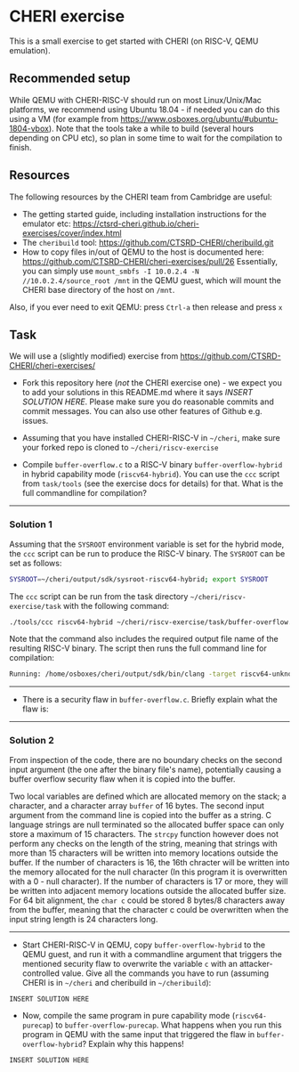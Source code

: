# CHERI exercise

This is a small exercise to get started with CHERI (on RISC-V, QEMU emulation). 

## Recommended setup

While QEMU with CHERI-RISC-V should run on most Linux/Unix/Mac platforms, we recommend using Ubuntu 18.04 - if needed you can do this using a VM (for example from https://www.osboxes.org/ubuntu/#ubuntu-1804-vbox). Note that the tools take a while to build (several hours depending on CPU etc), so plan in some time to wait for the compilation to finish.

## Resources

The following resources by the CHERI team from Cambridge are useful:

 * The getting started guide, including installation instructions for the emulator etc: https://ctsrd-cheri.github.io/cheri-exercises/cover/index.html 
 * The `cheribuild` tool: https://github.com/CTSRD-CHERI/cheribuild.git
 * How to copy files in/out of QEMU to the host is documented here: https://github.com/CTSRD-CHERI/cheri-exercises/pull/26
   Essentially, you can simply use `mount_smbfs -I 10.0.2.4 -N //10.0.2.4/source_root /mnt` in the QEMU guest, which will mount the CHERI base directory of the host on `/mnt`.

Also, if you ever need to exit QEMU: press `Ctrl-a` then release and press `x`   

## Task

We will use a (slightly modified) exercise from https://github.com/CTSRD-CHERI/cheri-exercises/

 * Fork this repository here (*not* the CHERI exercise one) - we expect you to add your solutions in this README.md where it says *INSERT SOLUTION HERE*. Please make sure you do reasonable commits and commit messages. You can also use other features of Github e.g. issues.
 
 * Assuming that you have installed CHERI-RISC-V in `~/cheri`, make sure your forked repo is cloned to `~/cheri/riscv-exercise`
 
 * Compile `buffer-overflow.c` to a RISC-V binary `buffer-overflow-hybrid` in hybrid capability mode (`riscv64-hybrid`). You can use the `ccc` script from `task/tools` (see the exercise docs for details) for that. What is the full commandline for compilation? 
 
---
### Solution 1

Assuming that the `SYSROOT` environment variable is set for the hybrid mode, the `ccc` script can be run to produce the RISC-V binary. The `SYSROOT` can be set as follows:

```bash
SYSROOT=~/cheri/output/sdk/sysroot-riscv64-hybrid; export SYSROOT
```
The `ccc` script can be run from the task directory `~/cheri/riscv-exercise/task` with the following command:

```bash
./tools/ccc riscv64-hybrid ~/cheri/riscv-exercise/task/buffer-overflow.c -o buffer-overflow-hybrid
```

Note that the command also includes the required output file name of the resulting RISC-V binary. The script then runs the full command line for compilation:

```bash
Running: /home/osboxes/cheri/output/sdk/bin/clang -target riscv64-unknown-freebsd -march=rv64gcxcheri -mabi=lp64d -mno-relax --sysroot=/home/osboxes/cheri/output/sdk/sysroot-riscv64-hybrid -g -O2 -fuse-ld=lld -Wall -Wcheri /home/osboxes/cheri/riscv-exercise/task/buffer-overflow.c -o buffer-overflow-hybrid
```

---
 
 * There is a security flaw in `buffer-overflow.c`. Briefly explain what the flaw is: 
 
---
### Solution 2

From inspection of the code, there are no boundary checks on the second input argument (the one after the binary file's name), potentially causing a buffer overflow security flaw when it is copied into the buffer.

Two local variables are defined which are allocated memory on the stack; a character, and a character array `buffer` of 16 bytes. The second input argument from the command line is copied into the buffer as a string. C language strings are null terminated so the allocated buffer space can only store a maximum of 15 characters. The `strcpy` function however does not perform any checks on the length of the string, meaning that strings with more than 15 characters will be written into  memory locations outside the buffer. If the number of characters is 16, the 16th chracter will be written into the memory allocated for the null character (In this program it is overwritten with a 0 - null character). If the number of characters is 17 or more, they will be written into adjacent memory locations outside the allocated buffer size. For 64 bit alignment, the `char c` could be stored 8 bytes/8 characters away from the buffer, meaning that the character c could be overwritten when the input string length is 24 characters long.

---
 
 * Start CHERI-RISC-V in QEMU, copy `buffer-overflow-hybrid` to the QEMU guest, and run it with a commandline argument that triggers the mentioned security flaw to overwrite the variable `c` with an attacker-controlled value. Give all the commands you have to run (assuming CHERI is in `~/cheri` and cheribuild in `~/cheribuild`):
 
  ```
  INSERT SOLUTION HERE
  ```
  
 * Now, compile the same program in pure capability mode (`riscv64-purecap`) to `buffer-overflow-purecap`. What happens when you run this program in QEMU with the same input that triggered the flaw in `buffer-overflow-hybrid`? Explain why this happens!

 ```
 INSERT SOLUTION HERE
 ```
